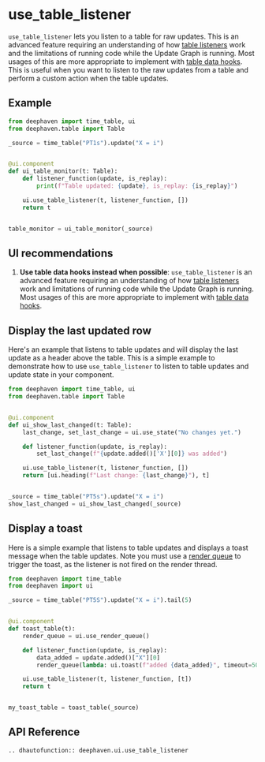 # use_table_listener

`use_table_listener` lets you listen to a table for raw updates. This is an advanced feature requiring an understanding of how [table listeners](https://deephaven.io/core/docs/how-to-guides/table-listeners-python/) work and the limitations of running code while the Update Graph is running. Most usages of this are more appropriate to implement with [table data hooks](./overview.md#data-hooks). This is useful when you want to listen to the raw updates from a table and perform a custom action when the table updates.

## Example

```python
from deephaven import time_table, ui
from deephaven.table import Table

_source = time_table("PT1s").update("X = i")


@ui.component
def ui_table_monitor(t: Table):
    def listener_function(update, is_replay):
        print(f"Table updated: {update}, is_replay: {is_replay}")

    ui.use_table_listener(t, listener_function, [])
    return t


table_monitor = ui_table_monitor(_source)
```

## UI recommendations

1. **Use table data hooks instead when possible**: `use_table_listener` is an advanced feature requiring an understanding of how [table listeners](https://deephaven.io/core/docs/how-to-guides/table-listeners-python/) work and limitations of running code while the Update Graph is running. Most usages of this are more appropriate to implement with [table data hooks](./overview.md#data-hooks).

## Display the last updated row

Here's an example that listens to table updates and will display the last update as a header above the table. This is a simple example to demonstrate how to use `use_table_listener` to listen to table updates and update state in your component.

```python
from deephaven import time_table, ui
from deephaven.table import Table


@ui.component
def ui_show_last_changed(t: Table):
    last_change, set_last_change = ui.use_state("No changes yet.")

    def listener_function(update, is_replay):
        set_last_change(f"{update.added()['X'][0]} was added")

    ui.use_table_listener(t, listener_function, [])
    return [ui.heading(f"Last change: {last_change}"), t]


_source = time_table("PT5s").update("X = i")
show_last_changed = ui_show_last_changed(_source)
```

## Display a toast

Here is a simple example that listens to table updates and displays a toast message when the table updates. Note you must use a [render queue](./use_render_queue.md) to trigger the toast, as the listener is not fired on the render thread.

```python
from deephaven import time_table
from deephaven import ui

_source = time_table("PT5S").update("X = i").tail(5)


@ui.component
def toast_table(t):
    render_queue = ui.use_render_queue()

    def listener_function(update, is_replay):
        data_added = update.added()["X"][0]
        render_queue(lambda: ui.toast(f"added {data_added}", timeout=5000))

    ui.use_table_listener(t, listener_function, [t])
    return t


my_toast_table = toast_table(_source)
```

## API Reference

```{eval-rst}
.. dhautofunction:: deephaven.ui.use_table_listener
```
